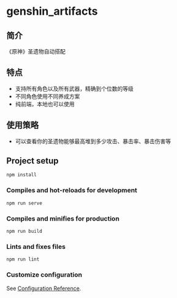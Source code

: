 # genshin_artifacts
  
## 简介
《原神》圣遗物自动搭配

## 特点
+ 支持所有角色以及所有武器，精确到个位数的等级
+ 不同角色使用不同养成方案
+ 纯前端，本地也可以使用

## 使用策略
+ 可以查看你的圣遗物能够最高堆到多少攻击、暴击率、暴击伤害等

## Project setup
```
npm install
```

### Compiles and hot-reloads for development
```
npm run serve
```

### Compiles and minifies for production
```
npm run build
```

### Lints and fixes files
```
npm run lint
```

### Customize configuration
See [Configuration Reference](https://cli.vuejs.org/config/).

